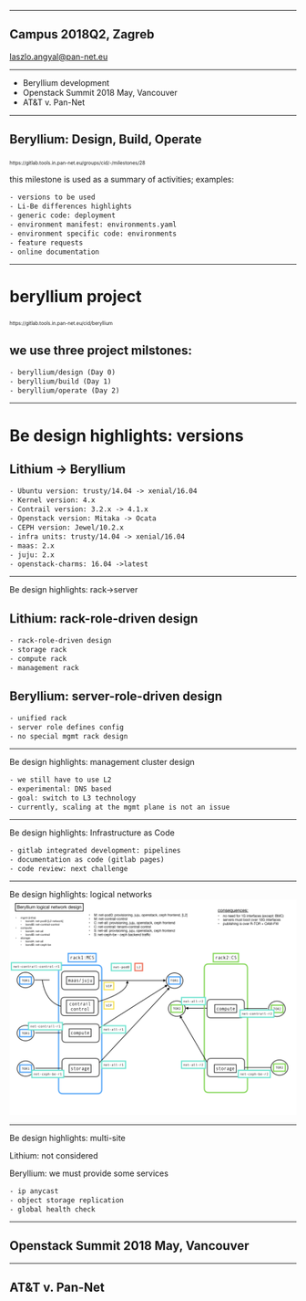 
---
## Campus 2018Q2, Zagreb
laszlo.angyal@pan-net.eu

---
- Beryllium development
- Openstack Summit 2018 May, Vancouver
- AT&T v. Pan-Net

---
## Beryllium: Design, Build, Operate

<span style="font-size:0.6em">
https://gitlab.tools.in.pan-net.eu/groups/cid/-/milestones/28
</span>

this milestone is used as a summary of activities; examples:
```
- versions to be used
- Li-Be differences highlights
- generic code: deployment
- environment manifest: environments.yaml
- environment specific code: environments
- feature requests
- online documentation
```

---
# beryllium project

<span style="font-size:0.6em">
https://gitlab.tools.in.pan-net.eu/cid/beryllium
</span>

## we use three project milstones:
```
- beryllium/design (Day 0)
- beryllium/build (Day 1)
- beryllium/operate (Day 2)
```

---
# Be design highlights: versions

## Lithium -> Beryllium
```
- Ubuntu version: trusty/14.04 -> xenial/16.04
- Kernel version: 4.x
- Contrail version: 3.2.x -> 4.1.x
- Openstack version: Mitaka -> Ocata
- CEPH version: Jewel/10.2.x 
- infra units: trusty/14.04 -> xenial/16.04
- maas: 2.x
- juju: 2.x
- openstack-charms: 16.04 ->latest
```

---
Be design highlights: rack->server

## Lithium: rack-role-driven design
```
- rack-role-driven design
- storage rack
- compute rack
- management rack
```

## Beryllium: server-role-driven design
```
- unified rack
- server role defines config
- no special mgmt rack design
```

---
Be design highlights: management cluster design

```
- we still have to use L2
- experimental: DNS based
- goal: switch to L3 technology
- currently, scaling at the mgmt plane is not an issue
```

---
Be design highlights: Infrastructure as Code

```
- gitlab integrated development: pipelines
- documentation as code (gitlab pages)
- code review: next challenge
```

---
Be design highlights: logical networks
![ic-network-design.001.png](ic-network-design.001.png)

---
Be design highlights: multi-site

Lithium: not considered

Beryllium: we must provide some services
```
- ip anycast
- object storage replication
- global health check
```

---
## Openstack Summit 2018 May, Vancouver


---
## AT&T v. Pan-Net


